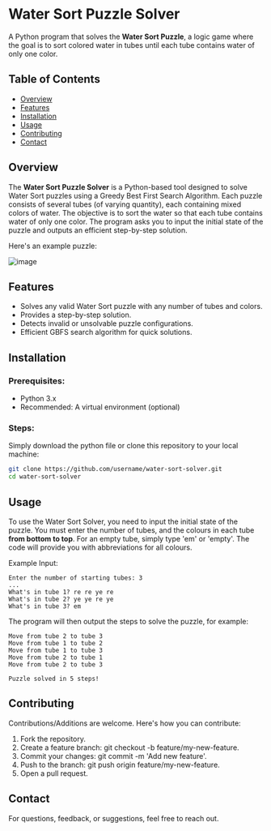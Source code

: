 # Water Sort Puzzle Solver

A Python program that solves the **Water Sort Puzzle**, a logic game where the goal is to sort colored water in tubes until each tube contains water of only one color.

## Table of Contents
- [Overview](#overview)
- [Features](#features)
- [Installation](#installation)
- [Usage](#usage)
- [Contributing](#contributing)
- [Contact](#contact)

## Overview

The **Water Sort Puzzle Solver** is a Python-based tool designed to solve Water Sort puzzles using a Greedy Best First Search Algorithm. Each puzzle consists of several tubes (of varying quantity), each containing mixed colors of water. The objective is to sort the water so that each tube contains water of only one color.
The program asks you to input the initial state of the puzzle and outputs an efficient step-by-step solution.

Here's an example puzzle:

![image](https://github.com/user-attachments/assets/36a200ed-f4e9-406c-812a-f826e126fd5f)


## Features
- Solves any valid Water Sort puzzle with any number of tubes and colors.
- Provides a step-by-step solution.
- Detects invalid or unsolvable puzzle configurations.
- Efficient GBFS search algorithm for quick solutions.

## Installation

### Prerequisites:
- Python 3.x
- Recommended: A virtual environment (optional)

### Steps:
Simply download the python file or clone this repository to your local machine:

```bash
git clone https://github.com/username/water-sort-solver.git
cd water-sort-solver
```

## Usage
To use the Water Sort Solver, you need to input the initial state of the puzzle. You must enter the number of tubes, and the colours in each tube **from bottom to top**. For an empty tube, simply type 'em' or 'empty'. The code will provide you with abbreviations for all colours.

Example Input:

```
Enter the number of starting tubes: 3
...        
What's in tube 1? re re ye re
What's in tube 2? ye ye re ye
What's in tube 3? em
```

The program will then output the steps to solve the puzzle, for example:

```
Move from tube 2 to tube 3
Move from tube 1 to tube 2
Move from tube 1 to tube 3
Move from tube 2 to tube 1
Move from tube 2 to tube 3

Puzzle solved in 5 steps!
```


## Contributing
Contributions/Additions are welcome. Here's how you can contribute:

1.  Fork the repository.
2.  Create a feature branch: git checkout -b feature/my-new-feature.
3.  Commit your changes: git commit -m 'Add new feature'.
4.  Push to the branch: git push origin feature/my-new-feature.
5.  Open a pull request.

## Contact
For questions, feedback, or suggestions, feel free to reach out.
